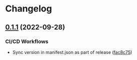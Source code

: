 # Changelog

## [0.1.1](https://github.com/ustuehler/home-assistant-amazing-marvin/compare/v0.1.0...v0.1.1) (2022-09-28)


### CI/CD Workflows

* Sync version in manifest.json as part of release ([fac8c75](https://github.com/ustuehler/home-assistant-amazing-marvin/commit/fac8c75d5b2705ff8c452ec23b00ea517c20e532))
